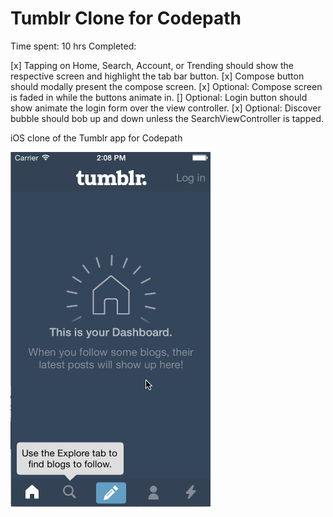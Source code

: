 Tumblr Clone for Codepath
=============


Time spent: 10 hrs
Completed:

[x] Tapping on Home, Search, Account, or Trending should show the respective screen and highlight the tab bar button.
[x] Compose button should modally present the compose screen.
[x] Optional: Compose screen is faded in while the buttons animate in.
[] Optional: Login button should show animate the login form over the view controller.
[x] Optional: Discover bubble should bob up and down unless the SearchViewController is tapped.



iOS clone of the Tumblr app for Codepath

![Tumblr gif](/gif.gif?raw=true "Tumblr Gif")
